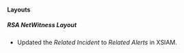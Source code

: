 
#### Layouts
##### RSA NetWitness Layout
- Updated the *Related Incident* to *Related Alerts* in XSIAM.
